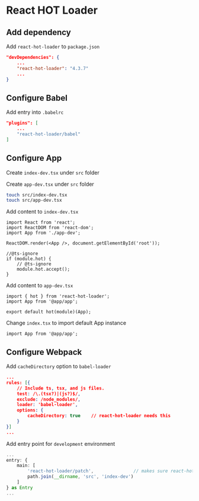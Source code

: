 # React HOT Loader

## Add dependency

Add `react-hot-loader` to `package.json`

```json
"devDependencies": {
    ...
    "react-hot-loader": "4.3.7"
    ...
}
```

## Configure Babel

Add entry into `.babelrc`

```json
"plugins": [
    ... 
    "react-hot-loader/babel"
]
```
## Configure App

Create `index-dev.tsx` under `src` folder

Create `app-dev.tsx` under `src` folder

```bash
touch src/index-dev.tsx
touch src/app-dev.tsx
```

Add content to `index-dev.tsx`

```tsx
import React from 'react';
import ReactDOM from 'react-dom';
import App from './app-dev';

ReactDOM.render(<App />, document.getElementById('root'));

//@ts-ignore
if (module.hot) {
    // @ts-ignore
    module.hot.accept();
}
```

Add content to `app-dev.tsx`

```tsx
import { hot } from 'react-hot-loader';
import App from '@app/app';

export default hot(module)(App);
```

Change `index.tsx` to import default App instance

```tsx
import App from '@app/app';
```

## Configure Webpack

Add `cacheDirectory` option to `babel-loader`

```json
...
rules: [{
    // Include ts, tsx, and js files.
    test: /\.(tsx?)|(js?)$/,
    exclude: /node_modules/,
    loader: 'babel-loader',
    options: {
        cacheDirectory: true    // react-hot-loader needs this
    }
}]
...
```

Add entry point for `development` environment

```ts
...
entry: {
    main: [
        'react-hot-loader/patch',               // makes sure react-hot-loader is loaded first
        path.join(__dirname, 'src', 'index-dev')
    ]
} as Entry
...
```